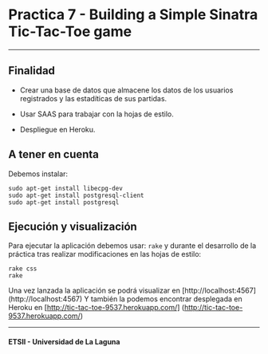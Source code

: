 # Practica 7 - Building a Simple Sinatra Tic-Tac-Toe game 

***

## Finalidad

* Crear una base de datos que almacene los datos de los usuarios registrados y las estadíticas de sus partidas.

* Usar SAAS para trabajar con la hojas de estilo.

* Despliegue en Heroku. 

## A tener en cuenta

Debemos instalar:

```
sudo apt-get install libecpg-dev
sudo apt-get install postgresql-client
sudo apt-get install postgresql
```

## Ejecución y visualización

Para ejecutar la aplicación debemos usar:
`rake`
y durante el desarrollo de la práctica tras realizar modificaciones en las hojas de estilo:
```
rake css
rake
````

Una vez lanzada la aplicación se podrá visualizar en [http://localhost:4567] (http://localhost:4567)
Y también la podemos encontrar desplegada en Heroku en [http://tic-tac-toe-9537.herokuapp.com/] (http://tic-tac-toe-9537.herokuapp.com/)

*** 

#### ETSII - Universidad de La Laguna
